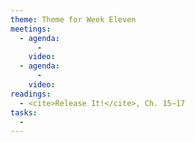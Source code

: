 ```yaml
---
theme: Theme for Week Eleven
meetings:
  - agenda:
      -
    video:
  - agenda:
      -
    video:
readings:
  - <cite>Release It!</cite>, Ch. 15–17
tasks:
  -
---
```


